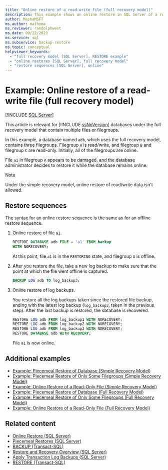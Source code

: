 ```yaml
---
title: "Online restore of a read-write file (full recovery model)"
description: This example shows an online restore in SQL Server of a read-write file for a database using the full recovery model with multiple filegroups.
author: MashaMSFT
ms.author: mathoma
ms.reviewer: randolphwest
ms.date: 09/22/2023
ms.service: sql
ms.subservice: backup-restore
ms.topic: conceptual
helpviewer_keywords:
  - "full recovery model [SQL Server], RESTORE example"
  - "online restores [SQL Server], full recovery model"
  - "restore sequences [SQL Server], online"
---
```

# Example: Online restore of a read-write file (full recovery model)

[!INCLUDE [SQL Server](../../includes/applies-to-version/sqlserver.md)]

This article is relevant for [!INCLUDE [ssNoVersion](../../includes/ssnoversion-md.md)] databases under the full recovery model that contain multiple files or filegroups.

In this example, a database named `adb`, which uses the full recovery model, contains three filegroups. Filegroup `A` is read/write, and filegroup `B` and filegroup `C` are read-only. Initially, all of the filegroups are online.

File `a1` in filegroup `A` appears to be damaged, and the database administrator decides to restore it while the database remains online.

> [!NOTE]  
> Under the simple recovery model, online restore of read/write data isn't allowed.

## Restore sequences

The syntax for an online restore sequence is the same as for an offline restore sequence.

1. Online restore of file `a1`.

    ```sql
    RESTORE DATABASE adb FILE = 'a1' FROM backup
    WITH NORECOVERY;
    ```

     At this point, file `a1` is in the `RESTORING` state, and filegroup `A` is offline.

1. After you restore the file, take a new log backup to make sure that the point at which the file went offline is captured.

    ```sql
    BACKUP LOG adb TO log_backup3;
    ```

1. Online restore of log backups.

   You restore all the log backups taken since the restored file backup, ending with the latest log backup (`log_backup3`, taken in the previous step). After the last backup is restored, the database is recovered.

    ```sql
    RESTORE LOG adb FROM log_backup1 WITH NORECOVERY;
    RESTORE LOG adb FROM log_backup2 WITH NORECOVERY;
    RESTORE LOG adb FROM log_backup3 WITH NORECOVERY;
    RESTORE DATABASE adb WITH RECOVERY;
    ```

     File `a1` is now online.

## Additional examples

- [Example: Piecemeal Restore of Database (Simple Recovery Model)](example-piecemeal-restore-of-database-simple-recovery-model.md)
- [Example: Piecemeal Restore of Only Some Filegroups (Simple Recovery Model)](example-piecemeal-restore-of-only-some-filegroups-simple-recovery-model.md)
- [Example: Online Restore of a Read-Only File (Simple Recovery Model)](example-online-restore-of-a-read-only-file-simple-recovery-model.md)
- [Example: Piecemeal Restore of Database (Full Recovery Model)](example-piecemeal-restore-of-database-full-recovery-model.md)
- [Example: Piecemeal Restore of Only Some Filegroups (Full Recovery Model)](example-piecemeal-restore-of-only-some-filegroups-full-recovery-model.md)
- [Example: Online Restore of a Read-Only File (Full Recovery Model)](example-online-restore-of-a-read-only-file-full-recovery-model.md)

## Related content

- [Online Restore (SQL Server)](online-restore-sql-server.md)
- [Piecemeal Restores (SQL Server)](piecemeal-restores-sql-server.md)
- [BACKUP (Transact-SQL)](../../t-sql/statements/backup-transact-sql.md)
- [Restore and Recovery Overview (SQL Server)](restore-and-recovery-overview-sql-server.md)
- [Apply Transaction Log Backups (SQL Server)](apply-transaction-log-backups-sql-server.md)
- [RESTORE (Transact-SQL)](../../t-sql/statements/restore-statements-transact-sql.md)
